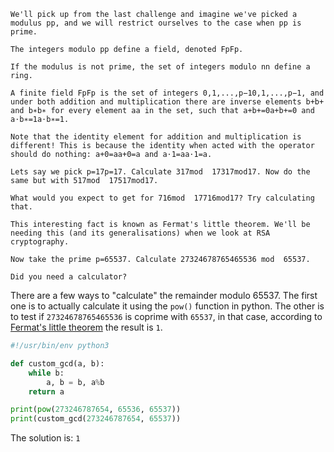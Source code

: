 ```
We'll pick up from the last challenge and imagine we've picked a modulus pp, and we will restrict ourselves to the case when pp is prime.  
  
The integers modulo pp define a field, denoted FpFp​.  
  
If the modulus is not prime, the set of integers modulo nn define a ring.  
  
A finite field FpFp​ is the set of integers 0,1,...,p−10,1,...,p−1, and under both addition and multiplication there are inverse elements b+b+​ and b∗b∗​ for every element aa in the set, such that a+b+=0a+b+​=0 and a⋅b∗=1a⋅b∗​=1.  
  
Note that the identity element for addition and multiplication is different! This is because the identity when acted with the operator should do nothing: a+0=aa+0=a and a⋅1=aa⋅1=a.  
  
Lets say we pick p=17p=17. Calculate 317mod  17317mod17. Now do the same but with 517mod  17517mod17.  
  
What would you expect to get for 716mod  17716mod17? Try calculating that.  
  
This interesting fact is known as Fermat's little theorem. We'll be needing this (and its generalisations) when we look at RSA cryptography.  
  
Now take the prime p=65537. Calculate 27324678765465536 mod  65537.  
  
Did you need a calculator?
```

There are a few ways to "calculate" the remainder modulo 65537. The first one is to actually calculate it using the `pow()` function in python. The other is to test if `27324678765465536` is coprime with `65537`, in that case, according to [Fermat's little theorem](https://en.wikipedia.org/wiki/Fermat%27s_little_theorem) the result is `1`.

```python
#!/usr/bin/env python3

def custom_gcd(a, b):
    while b:
        a, b = b, a%b
    return a

print(pow(273246787654, 65536, 65537))
print(custom_gcd(273246787654, 65537))
```

The solution is: `1`